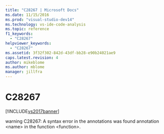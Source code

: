 ```yaml
---
title: "C28267 | Microsoft Docs"
ms.date: 11/15/2016
ms.prod: "visual-studio-dev14"
ms.technology: vs-ide-code-analysis
ms.topic: reference
f1_keywords: 
  - "C28267"
helpviewer_keywords: 
  - "C28267"
ms.assetid: 3f32f302-842d-43df-bb28-e90b24021ae9
caps.latest.revision: 4
author: mikeblome
ms.author: mblome
manager: jillfra
---
```

# C28267
[!INCLUDE[vs2017banner](../includes/vs2017banner.md)]

warning C28267: A syntax error in the annotations was found annotation \<name> in the function \<function>.
